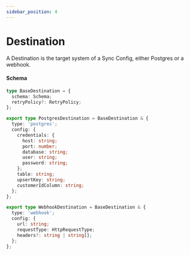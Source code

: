 ```yaml
---
sidebar_position: 4
---
```


# Destination

A Destination is the target system of a Sync Config, either Postgres or a webhook.

#### Schema

```typescript
type BaseDestination = {
  schema: Schema;
  retryPolicy?: RetryPolicy;
};
```

```typescript
export type PostgresDestination = BaseDestination & {
  type: 'postgres';
  config: {
    credentials: {
      host: string;
      port: number;
      database: string;
      user: string;
      password: string;
    };
    table: string;
    upsertKey: string;
    customerIdColumn: string;
  };
};
```

```typescript
export type WebhookDestination = BaseDestination & {
  type: 'webhook';
  config: {
    url: string;
    requestType: HttpRequestType;
    headers?: string | string[];
  };
};
```

